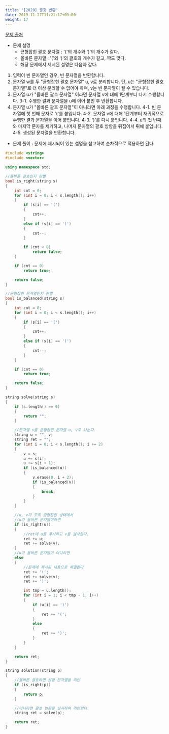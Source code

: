 ```yaml
---
title: "[2020] 괄호 변환"
date: 2019-11-27T11:21:17+09:00
weight: 17
---
```


[문제 출처](https://programmers.co.kr/learn/courses/30/lessons/60058)

- 문제 설명
	- 균형잡힌 괄호 문자열 : '('의 개수와 ')'의 개수가 같다.
	- 올바른 문자열 : '('와 ')'의 괄호의 개수가 같고, 짝도 맞다.
	- 해당 문제에서 제시된 설명은 다음과 같다.

1. 입력이 빈 문자열인 경우, 빈 문자열을 반환합니다.
2. 문자열 w를 두 "균형잡힌 괄호 문자열" u, v로 분리합니다. 단, u는 "균형잡힌 괄호 문자열"로 더 이상 분리할 수 없어야 하며, v는 빈 문자열이 될 수 있습니다.
3. 문자열 u가 "올바른 괄호 문자열" 이라면 문자열 v에 대해 1단계부터 다시 수행합니다.
	3-1. 수행한 결과 문자열을 u에 이어 붙인 후 반환합니다. 
4. 문자열 u가 "올바른 괄호 문자열"이 아니라면 아래 과정을 수행합니다.
	4-1. 빈 문자열에 첫 번째 문자로 '('를 붙입니다.
	4-2. 문자열 v에 대해 1단계부터 재귀적으로 수행한 결과 문자열을 이어 붙입니다.
	4-3. ')'를 다시 붙입니다.
	4-4. u의 첫 번째와 마지막 문자를 제거하고, 나머지 문자열의 괄호 방향을 뒤집어서 뒤에 붙입니다.
	4-5. 생성된 문자열을 반환합니다.

- 문제 풀이 : 문제에 제시되어 있는 설명을 참고하여 순차적으로 적용하면 된다.

```cpp
#include <string>
#include <vector>

using namespace std;

//올바른 괄호인지 판별
bool is_right(string s)
{
	int cnt = 0;
	for (int i = 0; i < s.length(); i++)
	{
		if (s[i] == '(')
		{
			cnt++;
		}
		else if (s[i] == ')')
		{
			cnt--;
		}

		if (cnt < 0)
			return false;
	}

	if (cnt == 0)
		return true;

	return false;
}

//균형잡힌 문자열인지 판별
bool is_balanced(string s)
{
	int cnt = 0;
	for (int i = 0; i < s.length(); i++)
	{
		if (s[i] == '(')
		{
			cnt++;
		}
		else if (s[i] == ')')
		{
			cnt--;
		}
	}

	if (cnt == 0)
		return true;

	return false;
}

string solve(string s)
{
	if (s.length() == 0)
	{
		return "";
	}

	//문자열 s를 균형잡힌 문자열 u, v로 나눈다.
	string u = "", v;
	string ret = "";
	for (int i = 0; i < s.length(); i += 2)
	{
		v = s;
		u += s[i];
		u += s[i + 1];
		if (is_balanced(u))
		{
			v.erase(0, i + 2);
			if (is_balanced(v))
			{
				break;
			}
		}
	}

	//u, v가 모두 균형잡힌 상태에서
	//u가 올바른 문자열이라면
	if (is_right(u))
	{
		//ret에 u를 푸시하고 v를 검사한다.
		ret += u;
		ret += solve(v);
	}
	//u가 올바른 문자열이 아니라면
	else
	{
		//문제에 제시된 내용으로 해결한다
		ret += '(';
		ret += solve(v);
		ret += ')';

		int tmp = u.length();
		for (int i = 1; i < tmp - 1; i++)
		{
			if (u[i] == ')')
			{
				ret += '(';
			}
			else
			{
				ret += ')';
			}
		}
	}

	return ret;
}

string solution(string p)
{
	//올바른 괄호라면 원형 문자열을 리턴
	if (is_right(p))
	{
		return p;
	}

	//아니라면 괄호 변환을 실시하여 리턴한다.
	string ret = solve(p);

	return ret;
}
```